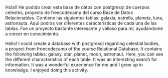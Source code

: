 Hola!! He podido crear esta base de datos con postgresql de cuerpos celestes, proyecto de freecodecamp del curso Base de Datos Relacionables.
Contiene las siguientes tablas: galaxia, estrella, planeta, luna, astronauta.
Aqui podras ver diferentes caracteristicas de cada una de las tablas. Fue un proyecto bastante interesante y valioso para mí, ayudándome a crecer en conocimiento.

Hello! I could create a database with postgresql regarding celestial bodies, a proyect from freecodecamp of the course Relational Database.
It contains the following tables: galaxy, star, planet, moon, astronaut. 
Here, you can see the different characteristics of each table. It was an interesting search for information.
It was a wonderful experience for me and I grew up in knowledge. I enjoyed doing this activity. 
